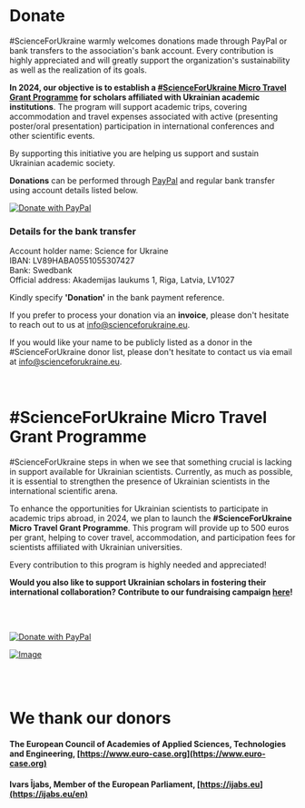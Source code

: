 # Donate

#ScienceForUkraine warmly welcomes donations made through PayPal or bank transfers to the association's bank account. Every contribution is highly appreciated and will greatly support the organization's sustainability as well as the realization of its goals.

**In 2024, our objective is to establish a **[#ScienceForUkraine Micro Travel Grant Programme](#scienceforukraine-micro-travel-grant-programme)** for scholars affiliated with Ukrainian academic institutions**. The program will support academic trips, covering accommodation and travel expenses associated with active (presenting poster/oral presentation) participation in international conferences and other scientific events.

By supporting this initiative you are helping us support and sustain Ukrainian academic society.

**Donations** can be performed through [PayPal](https://www.paypal.com/donate/?hosted_button_id=R3Z8LVVAU9WPN) and regular bank transfer using account details listed below.


[![Donate with PayPal](https://www.paypalobjects.com/en_US/i/btn/btn_donateCC_LG.gif)](https://www.paypal.com/donate/?hosted_button_id=R3Z8LVVAU9WPN)


### Details for the bank transfer
Account holder name: Science for Ukraine\
IBAN: LV89HABA0551055307427\
Bank: Swedbank\
Official address: Akademijas laukums 1, Riga, Latvia, LV1027

Kindly specify **'Donation'** in the bank payment reference.  


If you prefer to process your donation via an **invoice**, please don't hesitate to reach out to us at [info@scienceforukraine.eu](mailto:info@scienceforukraine.eu).

If you would like your name to be publicly listed as a donor in the #ScienceForUkraine donor list, please don't hesitate to contact us via email at [info@scienceforukraine.eu](mailto:info@scienceforukraine.eu).  
<br>
<br>


# #ScienceForUkraine Micro Travel Grant Programme

#ScienceForUkraine steps in when we see that something crucial is lacking in support available for Ukrainian scientists. Currently, as much as possible, it is essential to strengthen the presence of Ukrainian scientists in the international scientific arena.

To enhance the opportunities for Ukrainian scientists to participate in academic trips abroad, in 2024, we plan to launch the **#ScienceForUkraine Micro Travel Grant Programme**. This program will provide up to 500 euros per grant, helping to cover travel, accommodation, and participation fees for scientists affiliated with Ukrainian universities.

Every contribution to this program is highly needed and appreciated!

**Would you also like to support Ukrainian scholars in fostering their international collaboration? Contribute to our fundraising campaign [here](https://www.paypal.com/donate/?hosted_button_id=R3Z8LVVAU9WPN)!**

<br>
<br>

[![Donate with PayPal](https://www.paypalobjects.com/en_US/i/btn/btn_donateCC_LG.gif)](https://www.paypal.com/donate/?hosted_button_id=R3Z8LVVAU9WPN)


[![Image](https://scienceforukraine.eu/media/S4U-IG-AcademicTravelGrants.png)](https://www.paypal.com/donate/?hosted_button_id=R3Z8LVVAU9WPN)


<br>
<br>

# We thank our donors

#### The European Council of Academies of Applied Sciences, Technologies and Engineering, [https://www.euro-case.org](https://www.euro-case.org)
#### Ivars Ījabs, Member of the European Parliament, [https://ijabs.eu](https://ijabs.eu/en)

<br>
<br>
